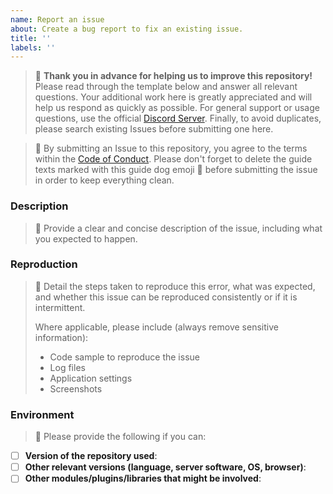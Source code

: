 ```yaml
---
name: Report an issue
about: Create a bug report to fix an existing issue.
title: ''
labels: ''
---
```


> 🦮 **Thank you in advance for helping us to improve this repository!** Please read through the template below and answer all relevant questions. Your additional work here is greatly appreciated and will help us respond as quickly as possible. For general support or usage questions, use the official [Discord Server](https://discord.gg/qWPyFWkff6). Finally, to avoid duplicates, please search existing Issues before submitting one here.

> 🦮 By submitting an Issue to this repository, you agree to the terms within the [Code of Conduct](../CODE_OF_CONDUCT.md). Please don't forget to delete the guide texts marked with this guide dog emoji 🦮  before submitting the issue in order to keep everything clean.

### Description

> 🦮 Provide a clear and concise description of the issue, including what you expected to happen.

### Reproduction

> 🦮 Detail the steps taken to reproduce this error, what was expected, and whether this issue can be reproduced consistently or if it is intermittent.
> 
> Where applicable, please include (always remove sensitive information):
> - Code sample to reproduce the issue
> - Log files
> - Application settings
> - Screenshots

### Environment  

> 🦮 Please provide the following if you can:
- [ ] **Version of the repository used**:
- [ ] **Other relevant versions (language, server software, OS, browser)**:
- [ ] **Other modules/plugins/libraries that might be involved**:
